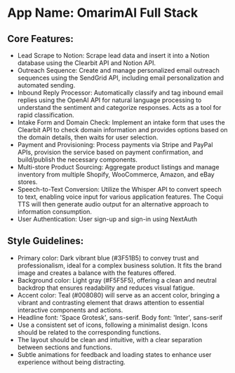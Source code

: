 # **App Name**: OmarimAI Full Stack

## Core Features:

- Lead Scrape to Notion: Scrape lead data and insert it into a Notion database using the Clearbit API and Notion API.
- Outreach Sequence: Create and manage personalized email outreach sequences using the SendGrid API, including email personalization and automated sending.
- Inbound Reply Processor: Automatically classify and tag inbound email replies using the OpenAI API for natural language processing to understand the sentiment and categorize responses. Acts as a tool for rapid classification.
- Intake Form and Domain Check: Implement an intake form that uses the Clearbit API to check domain information and provides options based on the domain details, then waits for user selection.
- Payment and Provisioning: Process payments via Stripe and PayPal APIs, provision the service based on payment confirmation, and build/publish the necessary components.
- Multi-store Product Sourcing: Aggregate product listings and manage inventory from multiple Shopify, WooCommerce, Amazon, and eBay stores.
- Speech-to-Text Conversion: Utilize the Whisper API to convert speech to text, enabling voice input for various application features. The Coqui TTS will then generate audio output for an alternative approach to information consumption.
- User Authentication: User sign-up and sign-in using NextAuth

## Style Guidelines:

- Primary color: Dark vibrant blue (#3F51B5) to convey trust and professionalism, ideal for a complex business solution. It fits the brand image and creates a balance with the features offered.
- Background color: Light gray (#F5F5F5), offering a clean and neutral backdrop that ensures readability and reduces visual fatigue.
- Accent color: Teal (#008080) will serve as an accent color, bringing a vibrant and contrasting element that draws attention to essential interactive components and actions.
- Headline font: 'Space Grotesk', sans-serif. Body font: 'Inter', sans-serif
- Use a consistent set of icons, following a minimalist design. Icons should be related to the corresponding functions.
- The layout should be clean and intuitive, with a clear separation between sections and functions.
- Subtle animations for feedback and loading states to enhance user experience without being distracting.